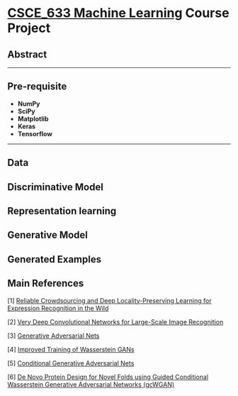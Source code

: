 # [CSCE_633 Machine Learning](http://people.tamu.edu/~atlaswang/19CSCE633.html) Course Project

## Abstract

***

## Pre-requisite 

* **NumPy**
* **SciPy**
* **Matplotlib**
* **Keras**
* **Tensorflow**

***

## Data



## Discriminative Model

## Representation learning

## Generative Model 

## Generated Examples

## Main References
\[1\] [Reliable Crowdsourcing and Deep Locality-Preserving Learning for Expression
Recognition in the Wild](http://openaccess.thecvf.com/content_cvpr_2017/papers/Li_Reliable_Crowdsourcing_and_CVPR_2017_paper.pdf)

\[2\] [Very Deep Convolutional Networks for Large-Scale Image Recognition](https://arxiv.org/pdf/1409.1556.pdf)

\[3\] [Generative Adversarial Nets](https://papers.nips.cc/paper/5423-generative-adversarial-nets.pdf)

\[4\] [Improved Training of Wasserstein GANs](https://arxiv.org/pdf/1704.00028.pdf)

\[5\] [Conditional Generative Adversarial Nets](https://arxiv.org/pdf/1411.1784.pdf)

\[6\] [De Novo Protein Design for Novel Folds using Guided Conditional Wasserstein Generative Adversarial Networks (gcWGAN)](https://www.biorxiv.org/content/biorxiv/early/2019/09/14/769919.full.pdf)
